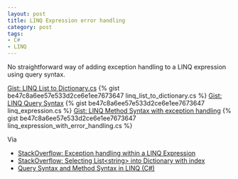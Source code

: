 ```yaml
---
layout: post
title: LINQ Expression error handling
category: post
tags:
- C#
- LINQ
---
```

No straightforward way of adding exception handling to a LINQ expression using query syntax.

<noscript>
  <a href="https://gist.github.com/be47c8a6ee57e533d2ce6e1ee7673647#file-linq_list_to_dictionary-cs">Gist: LINQ List to Dictionary.cs</a>
</noscript>
{% gist be47c8a6ee57e533d2ce6e1ee7673647 linq_list_to_dictionary.cs %}

<noscript>
  <a href="https://gist.github.com/be47c8a6ee57e533d2ce6e1ee7673647#file-linq_expression-cs">Gist: LINQ Query Syntax</a>
</noscript>
{% gist be47c8a6ee57e533d2ce6e1ee7673647 linq_expression.cs %}

<noscript>
  <a href="https://gist.github.com/be47c8a6ee57e533d2ce6e1ee7673647#file-linq_expression_with_error_handling-cs">Gist: LINQ Method Syntax with exception handling</a>
</noscript>
{% gist be47c8a6ee57e533d2ce6e1ee7673647 linq_expression_with_error_handling.cs %}

Via 

- [StackOverflow: Exception handling within a LINQ Expression](https://stackoverflow.com/questions/4322542/exception-handling-within-a-linq-expression)
- [StackOverflow: Selecting List&lt;string&gt; into Dictionary with index](https://stackoverflow.com/questions/39386251/selecting-liststring-into-dictionary-with-index)
- [Query Syntax and Method Syntax in LINQ (C#)](https://docs.microsoft.com/en-us/dotnet/csharp/programming-guide/concepts/linq/query-syntax-and-method-syntax-in-linq)
